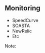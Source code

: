 ## Monitoring

* SpeedCurve <!-- .element: class="fragment" -->
* SOASTA <!-- .element: class="fragment" -->
* NewRelic <!-- .element: class="fragment" -->
* Etc <!-- .element: class="fragment" -->

Note:
